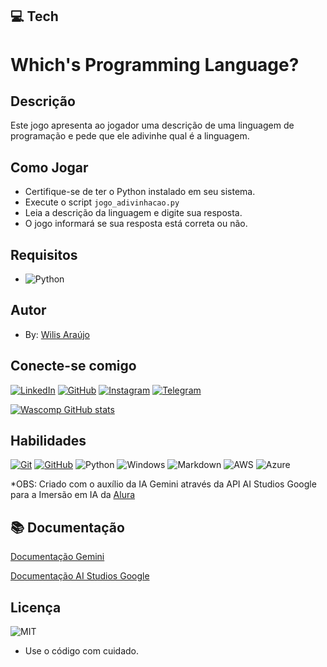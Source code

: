 ## 💻 Tech
# Which's Programming Language?
## Descrição
Este jogo apresenta ao jogador uma descrição de uma linguagem de programação e pede que ele adivinhe qual é a linguagem. 
## Como Jogar
* Certifique-se de ter o Python instalado em seu sistema.
* Execute o script `jogo_adivinhacao.py`
* Leia a descrição da linguagem e digite sua resposta.
* O jogo informará se sua resposta está correta ou não.
## Requisitos
* ![Python](https://img.shields.io/badge/python-000?style=for-the-badge&logo=python&logoColor=ffdd54)
## Autor
* By: [Wilis Araújo](https://www.linkedin.com/in/wiliswasunb/)
## Conecte-se comigo
[![LinkedIn](https://img.shields.io/badge/LinkedIn-0077B5?style=for-the-badge&logo=linkedin&logoColor=white)](https://www.linkedin.com/in/wiliswasunb/)
[![GitHub](https://img.shields.io/badge/GitHub-000?style=for-the-badge&logo=github&logoColor=E94D5F)](https://github.com/Wascomp)
[![Instagram](https://img.shields.io/badge/-Instagram-%23E4405F?style=for-the-badge&logo=instagram&logoColor=white)](https://www.instagram.com/gera_mais_bsb/)
[![Telegram](https://img.shields.io/badge/Telegram-blue?style=for-the-badge&logo=telegram&logoColor=2CA5E0)](https://t.me/wiliswasunb)

[![Wascomp GitHub stats](https://github-readme-stats.vercel.app/api?username=Wascomp&theme=vision-friendly-dark)](https://github.com/Wascomp/github-readme-stats)
## Habilidades
[![Git](https://img.shields.io/badge/Git-000?style=for-the-badge&logo=git&logoColor=E94D5F)](https://git-scm.com/doc)
[![GitHub](https://img.shields.io/badge/GitHub-000?style=for-the-badge&logo=github&logoColor=30A3DC)](https://docs.github.com/)
![Python](https://img.shields.io/badge/python-000?style=for-the-badge&logo=python&logoColor=ffdd54)
![Windows](https://img.shields.io/badge/Windows-000?style=for-the-badge&logo=windows&logoColor=2CA5E0)
![Markdown](https://img.shields.io/badge/Markdown-000?style=for-the-badge&logo=markdown)
![AWS](https://img.shields.io/badge/AWS-000.svg?style=for-the-badge&logo=amazon-aws&logoColor=white)
![Azure](https://img.shields.io/badge/Azure-000?style=for-the-badge&logo=microsoft%20azure&logoColor=blue&labelColor=000&link=https%3A%2F%2Fimages.app.goo.gl%2FK7PN1jYJd57x4q7A8)

*OBS: Criado com o auxílio da IA Gemini através da API AI Studios Google para a Imersão em IA da [Alura](https://www.alura.com.br/)

## 📚 Documentação
 [Documentação Gemini](https://www.gemini.com/pt-br/legal)
 
 [Documentação AI Studios Google](https://ai.google.dev/gemini-api/docs/ai-studio-quickstart?hl=pt-br)
## Licença 
![MIT](https://img.shields.io/badge/MIT-red)
* Use o código com cuidado.
